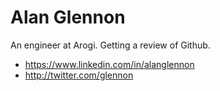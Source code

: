 # Alan Glennon
An engineer at Arogi. Getting a review of Github.
- https://www.linkedin.com/in/alanglennon
- http://twitter.com/glennon
